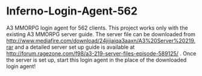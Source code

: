 Inferno-Login-Agent-562
=======================

A3 MMORPG login agent for 562 clients. This project works only with the existing A3 MMORPG server guide. The server file can be downloaded from http://www.mediafire.com/download/24jijiaiqa3aaxn/A3%20Server%20219.rar and a detailed server set up guide is available at http://forum.ragezone.com/f98/a3-219-server-files-episode-589125/ . Once the server is set up, start this login agent in the place of the downloaded login agent!
